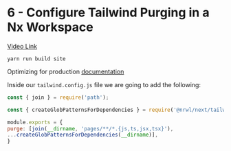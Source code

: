 # 6 - Configure Tailwind Purging in a Nx Workspace

[Video Link]()

<TimeStamp start="0:36" end="0:38">

`yarn run build site` 

</TimeStamp>

<TimeStamp start="1:08" end="1:12">

Optimizing for production [documentation](https://tailwindcss.com/docs/optimizing-for-production)

</TimeStamp>

<TimeStamp start="4:00" end="4:06">

Inside our `tailwind.config.js` file we are going to add the following:

```jsx
const { join } = require('path');

const { createGlobPatternsForDependencies } = require('@nrwl/next/tailwind');

module.exports = {
purge: [join(__dirname, 'pages/**/*.{js,ts,jsx,tsx}'),
...createGlobPatternsForDependencies(__dirname)],
}
```

</TimeStamp>





